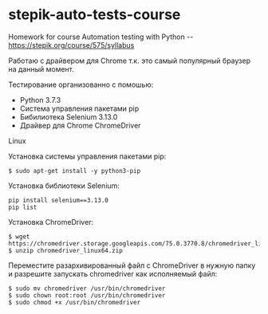 # stepik-auto-tests-course
Homework for course Automation testing with Python -- https://stepik.org/course/575/syllabus

Работаю с драйвером для Chrome т.к. это самый популярный браузер на данный момент.

Тестирование организованно с помошью:
- Python 3.7.3
- Система управления пакетами pip
- Бибилиотека Selenium  3.13.0
- Драйвер для Chrome ChromeDriver

Linux

Установка системы управления пакетами pip:
```
$ sudo apt-get install -y python3-pip
```
Установка библиотеки Selenium:
```
pip install selenium==3.13.0
pip list
```
Установка ChromeDriver:
```
$ wget https://chromedriver.storage.googleapis.com/75.0.3770.8/chromedriver_linux64.zip
$ unzip chromedriver_linux64.zip
```
Переместите разархивированный файл с СhromeDriver в нужную папку и разрешите запускать chromedriver как исполняемый файл:
```
$ sudo mv chromedriver /usr/bin/chromedriver
$ sudo chown root:root /usr/bin/chromedriver
$ sudo chmod +x /usr/bin/chromedriver
```
